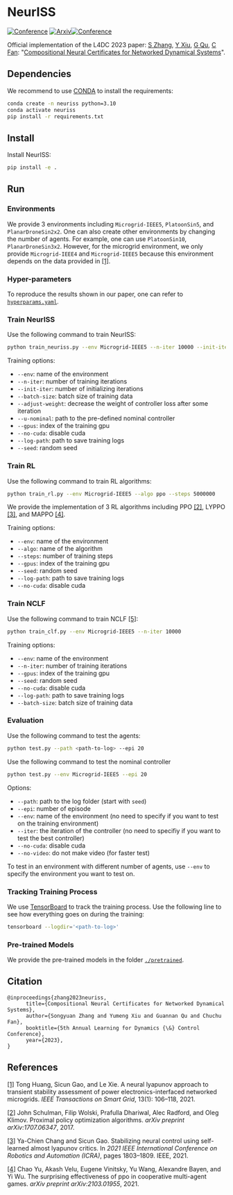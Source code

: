 # NeurISS

[![Conference](https://img.shields.io/badge/L4DC-Accepted-success)](https://mit-realm.github.io/neuriss-website/) [![Arxiv](http://img.shields.io/badge/arxiv-2303.14564-B31B1B.svg)](https://arxiv.org/abs/2303.14564)[![Conference](https://img.shields.io/badge/Project%20page-success)](https://mit-realm.github.io/neuriss-website/)

Official implementation of the L4DC 2023 paper: [S Zhang](https://syzhang092218-source.github.io), [Y Xiu](https://yumengxiu.github.io/), [G Qu](https://www.guannanqu.com/), [C Fan](https://chuchu.mit.edu): "[Compositional Neural Certificates for Networked Dynamical Systems](https://mit-realm.github.io/neuriss-website/)".

## Dependencies

We recommend to use [CONDA](https://www.anaconda.com/) to install the requirements:

```bash
conda create -n neuriss python=3.10
conda activate neuriss
pip install -r requirements.txt
```

## Install

Install NeurISS: 

```bash
pip install -e .
```

## Run

### Environments

We provide 3 environments including `Microgrid-IEEE5`, `PlatoonSin5`, and `PlanarDroneSin2x2`. One can also create other environments by changing the number of agents. For example, one can use `PlatoonSin10`, `PlanarDroneSin3x2`. However, for the microgrid environment, we only provide `Microgrid-IEEE4` and `Microgrid-IEEE5` because this environment depends on the data provided in [[1]](#references). 

### Hyper-parameters

To reproduce the results shown in our paper, one can refer to [`hyperparams.yaml`](hyperparams.yaml).

### Train NeurISS

Use the following command to train NeurISS:

```bash
python train_neuriss.py --env Microgrid-IEEE5 --n-iter 10000 --init-iter 0
```

Training options:

- `--env`: name of the environment
- `--n-iter`: number of training iterations
- `--init-iter`: number of initializing iterations
- `--batch-size`: batch size of training data
- `--adjust-weight`: decrease the weight of controller loss after some iteration
- `--u-nominal`: path to the pre-defined nominal controller
- `--gpus`: index of the training gpu
- `--no-cuda`: disable cuda
- `--log-path`: path to save training logs
- `--seed`: random seed

### Train RL

Use the following command to train RL algorithms:

```bash
python train_rl.py --env Microgrid-IEEE5 --algo ppo --steps 5000000
```

We provide the implementation of 3 RL algorithms including PPO [[2]](#references), LYPPO [[3]](#references), and MAPPO [[4]](#references). 

Training options:

- `--env`: name of the environment
- `--algo`: name of the algorithm
- `--steps`: number of training steps
- `--gpus`: index of the training gpu
- `--seed`: random seed
- `--log-path`: path to save training logs
- `--no-cuda`: disable cuda

### Train NCLF

Use the following command to train NCLF [[5]](#references):

```bash
python train_clf.py --env Microgrid-IEEE5 --n-iter 10000
```

Training options: 

- `--env`: name of the environment
- `--n-iter`: number of training iterations
- `--gpus`: index of the training gpu
- `--seed`: random seed
- `--no-cuda`: disable cuda
- `--log-path`: path to save training logs
- `--batch-size`: batch size of training data

### Evaluation

Use the following command to test the agents:

```bash
python test.py --path <path-to-log> --epi 20
```

Use the following command to test the nominal controller

```bash
python test.py --env Microgrid-IEEE5 --epi 20
```

Options:

- `--path`: path to the log folder (start with `seed`)
- `--epi`: number of episode
- `--env`: name of the environment (no need to specify if you want to test on the training environment)
- `--iter`: the iteration of the controller (no need to specifiy if you want to test the best controller)
- `--no-cuda`: disable cuda
- `--no-video`: do not make video (for faster test)

To test in an environment with different number of agents, use `--env` to specify the environment you want to test on.

### Tracking Training Process

We use [TensorBoard](https://www.tensorflow.org/tensorboard) to track the training process. Use the following line to see how everything goes on during the training:

```bash
tensorboard --logdir='<path-to-log>'
```

### Pre-trained Models

We provide the pre-trained models in the folder [`./pretrained`](pretrained). 

## Citation

```
@inproceedings{zhang2023neuriss,
      title={Compositional Neural Certificates for Networked Dynamical Systems},
      author={Songyuan Zhang and Yumeng Xiu and Guannan Qu and Chuchu Fan},
      booktitle={5th Annual Learning for Dynamics {\&} Control Conference},
      year={2023},
}
```

## References
[[1]](https://ieeexplore.ieee.org/stamp/stamp.jsp?arnumber=9559389) Tong Huang, Sicun Gao, and Le Xie. A neural lyapunov approach to transient stability assessment of power electronics-interfaced networked microgrids. *IEEE Transactions on Smart Grid*, 13(1): 106–118, 2021.

[[2]](https://arxiv.org/pdf/1707.06347.pdf) John Schulman, Filip Wolski, Prafulla Dhariwal, Alec Radford, and Oleg Klimov. Proximal policy optimization algorithms. *arXiv preprint arXiv:1707.06347*, 2017.

[[3]](https://ieeexplore.ieee.org/stamp/stamp.jsp?arnumber=9560886) Ya-Chien Chang and Sicun Gao. Stabilizing neural control using self-learned almost lyapunov critics. In *2021 IEEE International Conference on Robotics and Automation (ICRA)*, pages 1803–1809. IEEE, 2021.

[[4]](https://proceedings.neurips.cc/paper_files/paper/2022/file/9c1535a02f0ce079433344e14d910597-Paper-Datasets_and_Benchmarks.pdf) Chao Yu, Akash Velu, Eugene Vinitsky, Yu Wang, Alexandre Bayen, and Yi Wu. The surprising effectiveness of ppo in cooperative multi-agent games. *arXiv preprint arXiv:2103.01955*, 2021.
